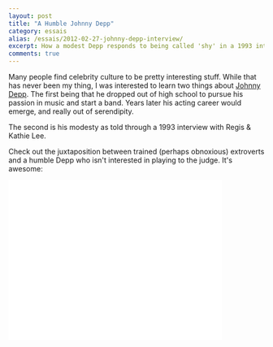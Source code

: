 ```yaml
---
layout: post
title: "A Humble Johnny Depp"  
category: essais
alias: /essais/2012-02-27-johnny-depp-interview/
excerpt: How a modest Depp responds to being called 'shy' in a 1993 interview.
comments: true
---
```


Many people find celebrity culture to be pretty interesting stuff. While that has never been my thing, I was interested to learn two things about [Johnny Depp](http://en.wikipedia.org/wiki/Johnny_Depp). The first being that he dropped out of high school to pursue his passion in music and start a band. Years later his acting career would emerge, and really out of serendipity.

The second is his modesty as told through a 1993 interview with Regis & Kathie Lee. 

Check out the juxtaposition between trained (perhaps obnoxious) extroverts and a humble Depp who isn't interested in playing to the judge. It's awesome:

<iframe width="420" height="315" src="//www.youtube.com/embed/vrdr2OLgrrY" frameborder="0"> </iframe>

<a href="https://plus.google.com/+VincentBarr0?rel=author"></a>